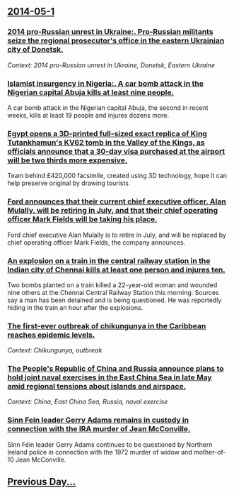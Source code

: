 ## [2014-05-1](/news/2014/05/1/index.md)

### [2014 pro-Russian unrest in Ukraine:. Pro-Russian militants seize the regional prosecutor's office in the eastern Ukrainian city of Donetsk. ](/news/2014/05/1/2014-pro-russian-unrest-in-ukraine-pro-russian-militants-seize-the-regional-prosecutor-s-office-in-the-eastern-ukrainian-city-of-donetsk.md)
_Context: 2014 pro-Russian unrest in Ukraine, Donetsk, Eastern Ukraine_

### [Islamist insurgency in Nigeria:. A car bomb attack in the Nigerian capital Abuja kills at least nine people. ](/news/2014/05/1/islamist-insurgency-in-nigeria-a-car-bomb-attack-in-the-nigerian-capital-abuja-kills-at-least-nine-people.md)
A car bomb attack in the Nigerian capital Abuja, the second in recent weeks, kills at least 19 people and injures dozens more.

### [Egypt opens a 3D-printed full-sized exact replica of King Tutankhamun's KV62 tomb in the Valley of the Kings, as officials announce that a 30-day visa purchased at the airport will be two thirds more expensive. ](/news/2014/05/1/egypt-opens-a-3d-printed-full-sized-exact-replica-of-king-tutankhamun-s-kv62-tomb-in-the-valley-of-the-kings-as-officials-announce-that-a-3.md)
Team behind £420,000 facsimile, created using 3D technology, hope it can help preserve original by drawing tourists

### [Ford announces that their current chief executive officer, Alan Mulally, will be retiring in July, and that their chief operating officer Mark Fields will be taking his place. ](/news/2014/05/1/ford-announces-that-their-current-chief-executive-officer-alan-mulally-will-be-retiring-in-july-and-that-their-chief-operating-officer-ma.md)
Ford chief executive Alan Mulally is to retire in July, and will be replaced by chief operating officer Mark Fields, the company announces.

### [An explosion on a train in the central railway station in the Indian city of Chennai kills at least one person and injures ten. ](/news/2014/05/1/an-explosion-on-a-train-in-the-central-railway-station-in-the-indian-city-of-chennai-kills-at-least-one-person-and-injures-ten.md)
Two bombs planted on a train killed a 22-year-old woman and wounded nine others at the Chennai Central Railway Station this morning. Sources say a man has been detained and is being questioned. He was reportedly hiding in the train an hour after the explosions.

### [The first-ever outbreak of chikungunya in the Caribbean reaches epidemic levels. ](/news/2014/05/1/the-first-ever-outbreak-of-chikungunya-in-the-caribbean-reaches-epidemic-levels.md)
_Context: Chikungunya, outbreak_

### [The People's Republic of China and Russia announce plans to hold joint naval exercises in the East China Sea in late May amid regional tensions about islands and airspace. ](/news/2014/05/1/the-people-s-republic-of-china-and-russia-announce-plans-to-hold-joint-naval-exercises-in-the-east-china-sea-in-late-may-amid-regional-tensi.md)
_Context: China, East China Sea, Russia, naval exercise_

### [Sinn Fein leader Gerry Adams remains in custody in connection with the IRA murder of Jean McConville. ](/news/2014/05/1/sinn-fa-c-in-leader-gerry-adams-remains-in-custody-in-connection-with-the-ira-murder-of-jean-mcconville.md)
Sinn Féin leader Gerry Adams continues to be questioned by Northern Ireland police in connection with the 1972 murder of widow and mother-of-10 Jean McConville.

## [Previous Day...](/news/2014/04/30/index.md)

